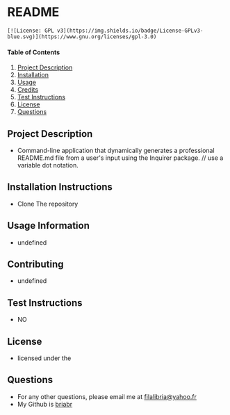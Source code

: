 # README
    [![License: GPL v3](https://img.shields.io/badge/License-GPLv3-blue.svg)](https://www.gnu.org/licenses/gpl-3.0)
      
  #### Table of Contents
  1. [Project Description](#project-description)
  2. [Installation](#installation-instructions)
  3. [Usage](#usage-information)
  4. [Credits](#credits)
  5. [Test Instructions](#test-instructions)
  6. [License](#license)
  7. [Questions](#questions)
  ## Project Description
  * Command-line application that dynamically generates a professional README.md file from a user's input using the Inquirer package. // use a variable dot notation. 
  ## Installation Instructions
  * Clone The repository 
  ## Usage Information
  * undefined
  ## Contributing
  * undefined
  ## Test Instructions
  * NO
  ## License
  * licensed under the 
  ## Questions
  * For any other questions, please email me at filalibria@yahoo.fr
  * My Github is [briabr](http://github.com/briabr)